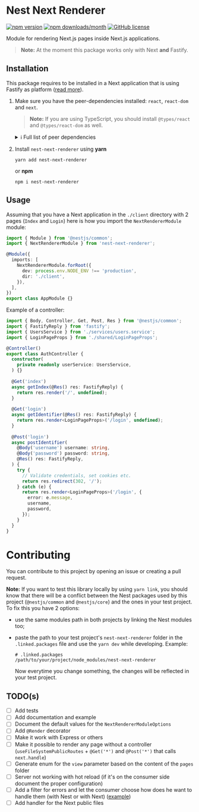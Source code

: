 # Nest Next Renderer

[![npm version](https://img.shields.io/npm/v/nest-next-renderer)](https://www.npmjs.com/package/nest-next-renderer) [![npm downloads/month](https://img.shields.io/npm/dm/nest-next-renderer)](https://www.npmjs.com/package/nest-next-renderer) [![GitHub license](https://img.shields.io/badge/license-MIT-blue.svg)](https://github.com/Gamote/nest-next-renderer/blob/master/LICENSE)

Module for rendering Next.js pages inside Next.js applications.

> **Note:** At the moment this package works only with Next **and** Fastify.

## Installation

This package requires to be installed in a Next application that is using Fastify as platform ([read more](https://docs.nestjs.com/techniques/performance)).

1. Make sure you have the peer-dependencies installed: `react`, `react-dom` and `next`.

    > **Note:** If you are using TypeScript, you should install `@types/react` and `@types/react-dom` as well.

    <details>
      <summary>ℹ️ Full list of peer dependencies</summary>

      In theory, you should install just `react`, `react-dom` and `next` because the rest of the dependencies should already be installed in your project.

      - [Nest](https://nestjs.com/) packages: `yarn add @nestjs/core @nestjs/common`
      - [Fastify](https://www.fastify.io/): `yarn add fastify`
      - [React](https://reactjs.org/), [ReactDOM](https://reactjs.org/) and [Next](https://nextjs.org/): `yarn add react react-dom next`
  
    </details>

2. Install `nest-next-renderer` using **yarn**

    `yarn add nest-next-renderer`

    or **npm**

    `npm i nest-next-renderer`

## Usage

Assuming that you have a Next application in the `./client` directory with 2 pages (`Index` and `Login`) here is how you import the `NextRendererModule` module:

```typescript
import { Module } from '@nestjs/common';
import { NextRendererModule } from 'nest-next-renderer';

@Module({
  imports: [
    NextRendererModule.forRoot({
      dev: process.env.NODE_ENV !== 'production',
      dir: './client',
    }),
  ],
})
export class AppModule {}
```

Example of a controller:

```typescript
import { Body, Controller, Get, Post, Res } from '@nestjs/common';
import { FastifyReply } from 'fastify';
import { UsersService } from './services/users.service';
import { LoginPageProps } from './shared/LoginPageProps';

@Controller()
export class AuthController {
  constructor(
    private readonly userService: UsersService,
  ) {}
  
  @Get('index')
  async getIndex(@Res() res: FastifyReply) {
    return res.render('/', undefined);
  }
  
  @Get('login')
  async getIdentifier(@Res() res: FastifyReply) {
    return res.render<LoginPageProps>('/login', undefined);
  }
  
  @Post('login')
  async postIdentifier(
    @Body('username') username: string,
    @Body('password') password: string,
    @Res() res: FastifyReply,
  ) {
    try {
      // Validate credentials, set cookies etc.
      return res.redirect(302, '/');
    } catch (e) {
      return res.render<LoginPageProps>('/login', {
        error: e.message,
        username,
        password,
      });
    }
  }
}
```

# Contributing

You can contribute to this project by opening an issue or creating a pull request.

**Note:** If you want to test this library locally by using `yarn link`, you should know that there will be a conflict between the Nest packages used by this project (`@nestjs/common` and `@nestjs/core`) and the ones in your test project. To fix this you have 2 options:
- use the same modules path in both projects by linking the Nest modules too;
- paste the path to your test project's `nest-next-renderer` folder in the `.linked.packages` file and use the `yarn dev` while developing. Example:

    ```
    # .linked.packages
    /path/to/your/project/node_modules/nest-next-renderer
    ```

    Now everytime you change something, the changes will be reflected in your test project.

## TODO(s)

- [ ] Add tests
- [ ] Add documentation and example
- [ ] Document the default values for the `NextRendererModuleOptions`
- [ ] Add `@Render` decorator
- [ ] Make it work with Express or others
- [ ] Make it possible to render any page without a controller (`useFileSystemPublicRoutes` + `@Get('*')` and `@Post('*')` that calls `next.handle`)
- [ ] Generate enum for the `view` parameter based on the content of the `pages` folder
- [ ] Server not working with hot reload (if it's on the consumer side document the proper configuration)
- [ ] Add a filter for errors and let the consumer choose how does he want to handle them (with Nest or with Next) ([example](https://github.com/kyle-mccarthy/nest-next/blob/156b4b5cd00951b898e5c4c647337ce32bae75f5/lib/render.filter.ts))
- [ ] Add handler for the Next public files
